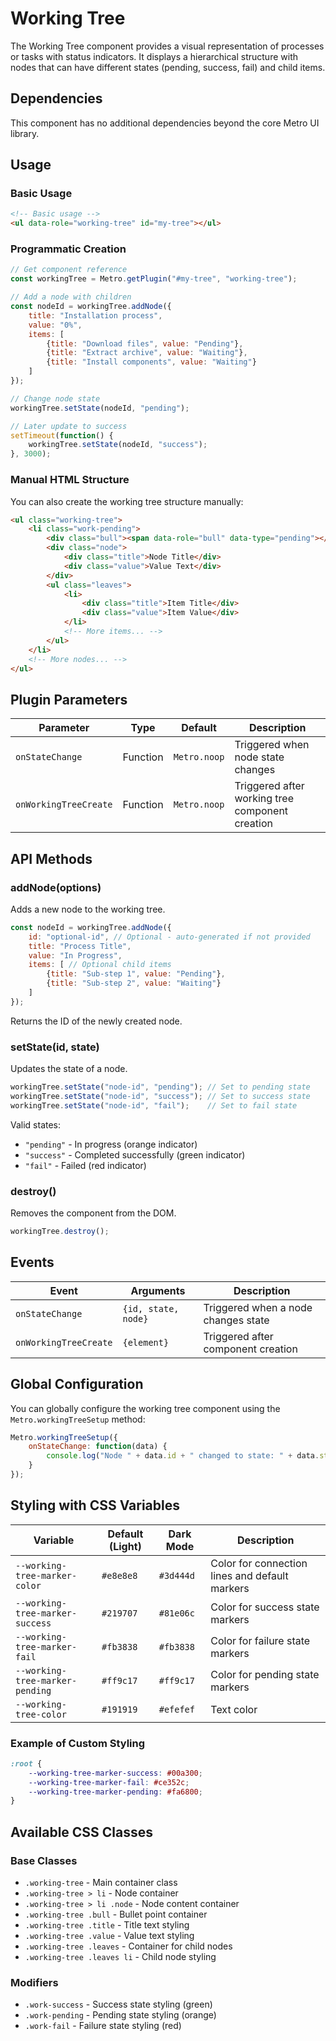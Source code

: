 # Working Tree

The Working Tree component provides a visual representation of processes or tasks with status indicators. It displays a hierarchical structure with nodes that can have different states (pending, success, fail) and child items.

## Dependencies

This component has no additional dependencies beyond the core Metro UI library.

## Usage

### Basic Usage

```html
<!-- Basic usage -->
<ul data-role="working-tree" id="my-tree"></ul>
```

### Programmatic Creation

```javascript
// Get component reference
const workingTree = Metro.getPlugin("#my-tree", "working-tree");

// Add a node with children
const nodeId = workingTree.addNode({
    title: "Installation process",
    value: "0%",
    items: [
        {title: "Download files", value: "Pending"},
        {title: "Extract archive", value: "Waiting"},
        {title: "Install components", value: "Waiting"}
    ]
});

// Change node state
workingTree.setState(nodeId, "pending");

// Later update to success
setTimeout(function() {
    workingTree.setState(nodeId, "success");
}, 3000);
```

### Manual HTML Structure

You can also create the working tree structure manually:

```html
<ul class="working-tree">
    <li class="work-pending">
        <div class="bull"><span data-role="bull" data-type="pending"></span></div>
        <div class="node">
            <div class="title">Node Title</div>
            <div class="value">Value Text</div>
        </div>
        <ul class="leaves">
            <li>
                <div class="title">Item Title</div>
                <div class="value">Item Value</div>
            </li>
            <!-- More items... -->
        </ul>
    </li>
    <!-- More nodes... -->
</ul>
```

## Plugin Parameters

| Parameter | Type | Default | Description |
| --- | --- | --- | --- |
| `onStateChange` | Function | `Metro.noop` | Triggered when node state changes |
| `onWorkingTreeCreate` | Function | `Metro.noop` | Triggered after working tree component creation |

## API Methods

### addNode(options)

Adds a new node to the working tree.

```javascript
const nodeId = workingTree.addNode({
    id: "optional-id", // Optional - auto-generated if not provided
    title: "Process Title",
    value: "In Progress",
    items: [ // Optional child items
        {title: "Sub-step 1", value: "Pending"},
        {title: "Sub-step 2", value: "Waiting"}
    ]
});
```

Returns the ID of the newly created node.

### setState(id, state)

Updates the state of a node.

```javascript
workingTree.setState("node-id", "pending"); // Set to pending state
workingTree.setState("node-id", "success"); // Set to success state
workingTree.setState("node-id", "fail");    // Set to fail state
```

Valid states:
- `"pending"` - In progress (orange indicator)
- `"success"` - Completed successfully (green indicator)
- `"fail"` - Failed (red indicator)

### destroy()

Removes the component from the DOM.

```javascript
workingTree.destroy();
```

## Events

| Event | Arguments | Description |
| --- | --- | --- |
| `onStateChange` | `{id, state, node}` | Triggered when a node changes state |
| `onWorkingTreeCreate` | `{element}` | Triggered after component creation |

## Global Configuration

You can globally configure the working tree component using the `Metro.workingTreeSetup` method:

```javascript
Metro.workingTreeSetup({
    onStateChange: function(data) {
        console.log("Node " + data.id + " changed to state: " + data.state);
    }
});
```

## Styling with CSS Variables

| Variable | Default (Light) | Dark Mode | Description |
| --- | --- | --- | --- |
| `--working-tree-marker-color` | `#e8e8e8` | `#3d444d` | Color for connection lines and default markers |
| `--working-tree-marker-success` | `#219707` | `#81e06c` | Color for success state markers |
| `--working-tree-marker-fail` | `#fb3838` | `#fb3838` | Color for failure state markers |
| `--working-tree-marker-pending` | `#ff9c17` | `#ff9c17` | Color for pending state markers |
| `--working-tree-color` | `#191919` | `#efefef` | Text color |

### Example of Custom Styling

```css
:root {
    --working-tree-marker-success: #00a300;
    --working-tree-marker-fail: #ce352c;
    --working-tree-marker-pending: #fa6800;
}
```

## Available CSS Classes

### Base Classes
- `.working-tree` - Main container class
- `.working-tree > li` - Node container
- `.working-tree > li .node` - Node content container
- `.working-tree .bull` - Bullet point container
- `.working-tree .title` - Title text styling
- `.working-tree .value` - Value text styling
- `.working-tree .leaves` - Container for child nodes
- `.working-tree .leaves li` - Child node styling

### Modifiers
- `.work-success` - Success state styling (green)
- `.work-pending` - Pending state styling (orange)
- `.work-fail` - Failure state styling (red)